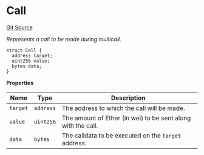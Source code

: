 # Call
[Git Source](https://github.com/matter-labs/zksync-contracts/blob/c6e73735b89a4b474234f6471e326125c9069f15/contracts/l1-contracts/governance/Common.sol)

*Represents a call to be made during multicall.*


```solidity
struct Call {
  address target;
  uint256 value;
  bytes data;
}
```

**Properties**

|Name|Type|Description|
|----|----|-----------|
|`target`|`address`|The address to which the call will be made.|
|`value`|`uint256`|The amount of Ether (in wei) to be sent along with the call.|
|`data`|`bytes`|The calldata to be executed on the `target` address.|

